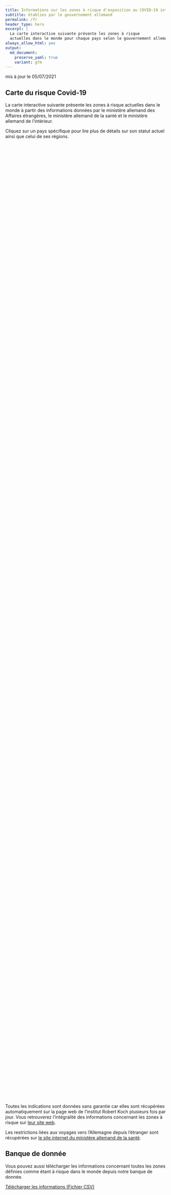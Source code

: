 ```yaml
---
title: Informations sur les zones à risque d'exposition au COVID-19 internationales
subtitle: établies par le gouvernement allemand
permalink: /fr
header_type: hero
excerpt: |
  La carte interactive suivante présente les zones à risque
  actuelles dans le monde pour chaque pays selon le gouvernement allemand.
always_allow_html: yes
output: 
  md_document:
    preserve_yaml: true
    variant: gfm
---
```


<!-- Modify _R/index_fr.Rmd file instead -->

<p class="text-right font-weight-bold">

mis à jour le 05/07/2021

</p>

## Carte du risque Covid-19

La carte interactive suivante présente les zones à risque actuelles dans
le monde à partir des informations données par le ministère allemand des
Affaires étrangères, le ministère allemand de la santé et le ministère
allemand de l’intérieur.

<!--more-->

Cliquez sur un pays spécifique pour lire plus de détails sur son statut
actuel ainsi que celui de ses régions.


<div id="leaflet" style="width:100%;height:75vh;" class="leaflet html-widget"></div>
<script src="https://corona-atlas.de/assets/data/locale_fr.js"></script> 
<script src="https://corona-atlas.de/assets/js/map.js"></script>

Toutes les indications sont données sans garantie car elles sont
récupérées automatiquement sur la page web de l’institut Robert Koch
plusieurs fois par jour. Vous retrouverez l’intégralité des informations
concernant les zones à risque sur [leur site
web](https://rki.de/risikogebiete).

Les restrictions liées aux voyages vers l’Allemagne depuis l’étranger
sont récupérées sur [le site internet du ministère allemand de la
santé](https://www.bundesgesundheitsministerium.de/coronavirus-infos-reisende).

## Banque de donnée

Vous pouvez aussi télécharger les informations concernant toutes les
zones définies comme étant à risque dans le monde depuis notre banque de
donnée.

<div id="reactable" class="reactable html-widget" style="width:auto;height:auto;"></div>
<script type="application/json" data-for="reactable">{"x":{"tag":{"name":"Reactable","attribs":{"data":{"Pays/Région":["Afghanistan","Angola","Albanie","Andorre","Émirats arabes unis","Argentine","Arménie","Antigua-et-Barbuda","Australie","Autriche","Azerbaïdjan","Burundi","Belgique","Bénin","Burkina Faso","Bangladesh","Bulgarie","Bahreïn","Bahamas","Bosnie-Herzégovine","Bélarus","Belize","Bolivie","Brésil","Barbade","Brunei","Bhoutan","Botswana","République Centrafricaine","Canada","Suisse","Chili","Chine","Côte d'Ivoire","Cameroun","République démocratique du Congo","Congo","Colombie","Comores","Cap-Vert","Costa Rica","Cuba","Chypre","Tchéquie","Allemagne","Djibouti","Dominique","Danemark","République Dominicaine","Algérie","Équateur","Égypte","Érythrée","Espagne","Estonie","Éthiopie","Finlande","Fidji","France","Micronésie","Gabon","Royaume-Uni","Géorgie","Ghana","Guinée","Gambie","Guinée-Bissau","Guinée Équatoriale","Grèce","Grenade","Guatemala","Guyana","Hong-Kong","Honduras","Croatie","Haïti","Hongrie","Indonésie","Inde","Irlande","Iran","Irak","Islande","Israël","Italie","Jamaïque","Jordanie","Japon","Kazakhstan","Kenya","Kirghizistan","Cambodge","Kiribati","Saint-Kitts-et-Nevis","Corée du Sud","Koweït","Laos","Liban","Libéria","Libye","Sainte-Lucie","Liechtenstein","Sri Lanka","Lesotho","Lituanie","Luxembourg","Lettonie","Maroc","Monaco","Moldavie","Madagascar","Maldives","Mexique","Îles Marshall","Macédoine du Nord","Mali","Malte","Myanmar/Burma","Monténégro","Mongolie","Mozambique","Mauritanie","Maurice","Malawi","Malaisie","Namibie","Niger","Nigeria","Nicaragua","Nioue","Pays-Bas","Norvège","Népal","Nauru","Nouvelle-Zélande","Oman","Pakistan","Panama","Pérou","Philippines","Palaos","Papouasie-Nouvelle-Guinée","Pologne","Corée du Nord","Portugal","Paraguay","Palestine","Qatar","Roumanie","Russie","Rwanda","Arabie saoudite","Soudan","Sénégal","Singapour","Îles Salomon","Sierra Leone","El Salvador","San Marin","Somalie","Serbie","Soudan du Sud","Sao Tomé-et-Principe","Surinam","Slovaquie","Slovénie","Suède","Eswatini","Seychelles","Syrie","Tchad","Togo","Thaïlande","Tadjikistan","Turkménistan","Timor-Leste","Tonga","Trinité-et-Tobago","Tunisie","Turquie","Tuvalu","République unie de Tanzanie","Ouganda","Ukraine","Uruguay","États-Unis","Ouzbékistan","Vatican","Saint-Vincent-et-les-Grenadines","Vénézuela","Vietnam","Vanuatu","Samoa","Kosovo","Yémen","Afrique du Sud","Zambie","Zimbabwe"],"Niveau de risque":["Zone à risque","Zone à risque","Zone sans risque","Zone à risque","Zone à risque","Zone à forte incidence","Zone sans risque","Zone sans risque","Zone sans risque","Zone sans risque","Zone sans risque","Zone à risque","Zone sans risque","Zone à risque","Zone à risque","Zone à risque","Zone sans risque","Zone à forte incidence","Zone à risque","Zone sans risque","Zone à risque","Zone à risque","Zone à forte incidence","Zone de variantes du virus","Zone sans risque","Zone sans risque","Zone à risque","Zone de variantes du virus","Zone à risque","Zone sans risque","Zone sans risque","Zone à forte incidence","Zone sans risque","Zone à risque","Zone à risque","Zone à risque","Zone à risque","Zone à forte incidence","Zone à risque","Zone à risque","Zone à forte incidence","Zone à risque","Zone à risque","Zone sans risque",null,"Zone à risque","Zone sans risque","Zone sans risque","Zone à risque","Zone à risque","Zone à forte incidence","Zone à forte incidence","Zone à risque","Zone à risque (partiel)","Zone sans risque","Zone à risque","Zone sans risque","Zone à risque","Zone à risque (partiel)","Zone sans risque","Zone à risque","Zone à forte incidence","Zone à risque","Zone à risque","Zone à risque","Zone à risque","Zone à risque","Zone à risque","Zone sans risque","Zone sans risque","Zone à risque","Zone à risque","Zone sans risque","Zone à risque","Zone à risque (partiel)","Zone à risque","Zone sans risque","Zone à risque","Zone à forte incidence","Zone à risque (partiel)","Zone à forte incidence","Zone à risque","Zone sans risque","Zone sans risque","Zone sans risque","Zone sans risque","Zone sans risque","Zone sans risque","Zone à risque","Zone à risque","Zone à risque","Zone sans risque","Zone sans risque","Zone à risque","Zone sans risque","Zone à forte incidence","Zone sans risque","Zone sans risque","Zone à risque","Zone à risque","Zone sans risque","Zone sans risque","Zone à forte incidence","Zone de variantes du virus","Zone sans risque","Zone sans risque","Zone sans risque","Zone à risque","Zone sans risque","Zone sans risque","Zone à risque","Zone à forte incidence","Zone à risque","Zone sans risque","Zone sans risque","Zone à risque","Zone sans risque","Zone sans risque","Zone sans risque","Zone à forte incidence","Zone de variantes du virus","Zone à risque","Zone sans risque","Zone de variantes du virus","Zone à forte incidence","Zone de variantes du virus","Zone à risque","Zone à risque","Zone à risque","Zone sans risque","Zone à risque (partiel)","Zone à risque (partiel)","Zone à forte incidence","Zone sans risque","Zone sans risque","Zone à forte incidence","Zone à risque","Zone à risque","Zone à forte incidence","Zone à risque","Zone sans risque","Zone à risque","Zone sans risque","Zone à risque","Zone à forte incidence","Zone à forte incidence","Zone sans risque","Zone sans risque","Zone sans risque","Zone à forte incidence","Zone à risque","Zone à risque","Zone à forte incidence","Zone à risque","Zone sans risque","Zone sans risque","Zone à risque","Zone à risque","Zone sans risque","Zone à risque","Zone sans risque","Zone à risque","Zone sans risque","Zone à forte incidence","Zone sans risque","Zone sans risque","Zone à risque (partiel)","Zone de variantes du virus","Zone à forte incidence","Zone à forte incidence","Zone à risque","Zone à risque","Zone sans risque","Zone à risque","Zone à risque","Zone à risque","Zone sans risque","Zone à forte incidence","Zone à forte incidence","Zone à risque","Zone sans risque","Zone à forte incidence","Zone à risque","Zone sans risque","Zone de variantes du virus","Zone sans risque","Zone à risque","Zone sans risque","Zone sans risque","Zone à risque","Zone sans risque","Zone sans risque","Zone sans risque","Zone sans risque","Zone à risque","Zone de variantes du virus","Zone de variantes du virus","Zone de variantes du virus"],"Détails":["depuis le 21/02/2021","depuis le 15/06/2020",null,"depuis le 23/05/2021","depuis le 18/04/2021","depuis le 18/04/2021",null,null,null,null,null,"depuis le 15/06/2020",null,"depuis le 15/06/2020","depuis le 15/06/2020","depuis le 15/06/2020",null,"depuis le 14/02/2021","depuis le 25/04/2021",null,"depuis le 15/06/2020","depuis le 15/06/2020","depuis le 24/01/2021","depuis le 19/01/2021",null,null,"depuis le 15/06/2020","depuis le 07/02/2021","depuis le 15/06/2020",null,null,"depuis le 03/04/2021",null,"depuis le 15/06/2020","depuis le 15/06/2020","depuis le 15/06/2020","depuis le 15/06/2020","depuis le 24/01/2021","depuis le 15/06/2020","depuis le 20/06/2021","depuis le 09/05/2021","depuis le 28/02/2021","depuis le 04/07/2021",null,null,"depuis le 15/06/2020",null,null,"depuis le 30/05/2021","depuis le 15/06/2020","depuis le 31/01/2021","depuis le 24/01/2021","depuis le 15/06/2020","depuis le 14/08/2020. Le niveau de risque concerne les régions suivantes: -Andalousie, depuis le 14/08/2020; -Pays Basque, depuis le 14/08/2020; -Ceuta, depuis le 13/06/2021; -Cantabrie, depuis le 04/07/2021; -Catalogne, depuis le 04/07/2021; -La Rioja, depuis le 03/04/2021; -Navarre, depuis le 31/07/2020",null,"depuis le 15/06/2020",null,"depuis le 27/06/2021","depuis le 28/02/2021. Le niveau de risque concerne les régions suivantes: -Guyane Française, depuis le 21/08/2020; -Réunion, Île de la, depuis le 28/02/2021; -St. Martin, depuis le 26/08/2020",null,"depuis le 15/06/2020","depuis le 07/07/2021","depuis le 13/06/2021","depuis le 15/06/2020","depuis le 15/06/2020","depuis le 15/06/2020","depuis le 15/06/2020","depuis le 15/06/2020",null,null,"depuis le 15/06/2020","depuis le 15/06/2020",null,"depuis le 15/06/2020","depuis le 27/06/2021. Le niveau de risque concerne les régions suivantes: -Zadar, depuis le 27/06/2021","depuis le 15/06/2020",null,"depuis le 15/06/2020","depuis le 07/07/2021","depuis le 21/03/2021. Le niveau de risque concerne les régions suivantes: -Border, depuis le 21/03/2021; -Dublin, depuis le 21/03/2021; -Mid-East, depuis le 21/03/2021","depuis le 24/01/2021","depuis le 15/06/2020",null,null,null,null,null,null,"depuis le 15/06/2020","depuis le 15/06/2020","depuis le 15/06/2020",null,null,"depuis le 20/06/2021",null,"depuis le 21/03/2021",null,null,"depuis le 15/06/2020","depuis le 15/06/2020",null,null,"depuis le 13/06/2021","depuis le 31/01/2021",null,null,null,"depuis le 15/06/2020",null,null,"depuis le 15/06/2020","depuis le 09/05/2021","depuis le 13/06/2021",null,null,"depuis le 15/06/2020",null,null,null,"depuis le 13/06/2021","depuis le 07/02/2021","depuis le 15/06/2020",null,"depuis le 07/02/2021","depuis le 13/06/2021","depuis le 20/06/2021","depuis le 15/06/2020","depuis le 15/06/2020","depuis le 15/06/2020",null,"depuis le 06/06/2021. Le niveau de risque concerne les régions suivantes: -Sint Maarten, depuis le 06/06/2021","depuis le 04/07/2021. Le niveau de risque concerne les régions suivantes: -Agder, depuis le 04/07/2021; -Rogaland, depuis le 04/07/2021","depuis le 07/07/2021",null,null,"depuis le 20/06/2021","depuis le 15/06/2020","depuis le 28/02/2021","depuis le 03/04/2021","depuis le 15/06/2020",null,"depuis le 17/06/2020",null,"depuis le 15/06/2020","depuis le 07/07/2021","depuis le 21/03/2021",null,null,null,"depuis le 07/07/2021","depuis le 27/06/2021","depuis le 15/06/2020","depuis le 31/01/2021","depuis le 15/06/2020",null,null,"depuis le 15/06/2020","depuis le 15/06/2020",null,"depuis le 15/06/2020",null,"depuis le 15/06/2020",null,"depuis le 23/05/2021",null,null,"depuis le 06/06/2021. Le niveau de risque concerne les régions suivantes: -Kronoberg, depuis le 06/06/2021; -Norrbotten, depuis le 06/06/2021; -Värmland, depuis le 06/06/2021","depuis le 31/01/2021","depuis le 14/02/2021","depuis le 31/01/2021","depuis le 15/06/2020","depuis le 15/06/2020",null,"depuis le 15/06/2020","depuis le 17/06/2020","depuis le 17/06/2020",null,"depuis le 23/05/2021","depuis le 25/04/2021","depuis le 06/06/2021",null,"depuis le 14/03/2021","depuis le 20/06/2021",null,"depuis le 06/06/2021",null,"depuis le 15/06/2020",null,null,"depuis le 15/06/2020",null,null,null,null,"depuis le 15/06/2020","depuis le 13/01/2021","depuis le 07/02/2021","depuis le 07/02/2021"]},"columns":[{"accessor":"Pays/Région","name":"Pays/Région","type":"character"},{"accessor":"Niveau de risque","name":"Niveau de risque","type":"character"},{"accessor":"Détails","name":"Détails","type":"character"}],"filterable":true,"searchable":true,"defaultPageSize":10,"showPageSizeOptions":true,"pageSizeOptions":[10,25,50,100],"paginationType":"jump","showPageInfo":true,"minRows":1,"striped":true,"dataKey":"681efb8a6cc3d0bf642f41905e867f6b","key":"681efb8a6cc3d0bf642f41905e867f6b"},"children":[]},"class":"reactR_markup"},"evals":[],"jsHooks":[]}</script>

<p class="text-center my-5">

<a href="assets/dist/db_countries_risk_fr.csv" class="btn btn-primary">Télécharger
les informations (Fichier CSV)</a>

</p>
